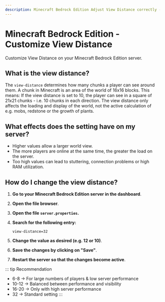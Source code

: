 ```yaml
---
description: Minecraft Bedrock Edition Adjust View Distance correctly - Guide for your Minecraft server to optimize performance and visibility.
---
```


# Minecraft Bedrock Edition - Customize View Distance

Customize View Distance on your Minecraft Bedrock Edition server.

## What is the view distance?

The ```view-distance``` determines how many chunks a player can see around them. A chunk in Minecraft is an area of the world of 16x16 blocks. This means: If the view distance is set to 10, the player can see in a square of 21x21 chunks - i.e. 10 chunks in each direction. The view distance only affects the loading and display of the world, not the active calculation of e.g. mobs, redstone or the growth of plants.

## What effects does the setting have on my server?

- Higher values allow a larger world view.
- The more players are online at the same time, the greater the load on the server.
- Too high values can lead to stuttering, connection problems or high RAM utilization.

## How do I change the view distance?

1. <strong>Go to your Minecraft Bedrock Edition server in the dashboard</strong>.

2. <strong>Open the file browser</strong>.

3. <strong>Open the file ```server.properties```.</strong>

4. <strong>Search for the following entry:</strong>

    ```
    view-distance=32
    ```

5. <strong>Change the value as desired (e.g. 12 or 10)</strong>.

6. <strong>Save the changes by clicking on "Save"</strong>.

7. <strong>Restart the server so that the changes become active</strong>.

::: tip Recommendation

- 6-8 → For large numbers of players & low server performance
- 10-12 → Balanced between performance and visibility
- 16-20 → Only with high server performance
- 32 → Standard setting
:::
